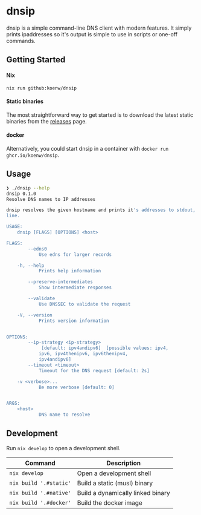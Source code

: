 # dnsip

dnsip is a simple command-line DNS client with modern features. It simply
prints ipaddresses so it's output is simple to use in scripts or one-off
commands.


## Getting Started

#### Nix

`nix run github:koenw/dnsip`


#### Static binaries

The most straightforward way to get started is to download the latest static binaries from the [releases](https://github.com/koenw/dnsip/releases) page.


#### docker

Alternatively, you could start dnsip in a container with `docker run
ghcr.io/koenw/dnsip`.


## Usage

```sh
❯ ./dnsip --help
dnsip 0.1.0
Resolve DNS names to IP addresses

dnsip resolves the given hostname and prints it's addresses to stdout, one per
line.

USAGE:
    dnsip [FLAGS] [OPTIONS] <host>

FLAGS:
        --edns0
            Use edns for larger records

    -h, --help
            Prints help information

        --preserve-intermediates
            Show intermediate responses

        --validate
            Use DNSSEC to validate the request

    -V, --version
            Prints version information


OPTIONS:
        --ip-strategy <ip-strategy>
             [default: ipv4andipv6]  [possible values: ipv4,
            ipv6, ipv4thenipv6, ipv6thenipv4,
            ipv4andipv6]
        --timeout <timeout>
            Timeout for the DNS request [default: 2s]

    -v <verbose>...
            Be more verbose [default: 0]


ARGS:
    <host>
            DNS name to resolve
```


## Development

Run `nix develop` to open a development shell.

| Command | Description |
| --- | --- |
| `nix develop` | Open a development shell |
| `nix build '.#static'` | Build a static (musl) binary |
| `nix build '.#native'` | Build a dynamically linked binary |
| `nix build '.#docker'` | Build the docker image |
